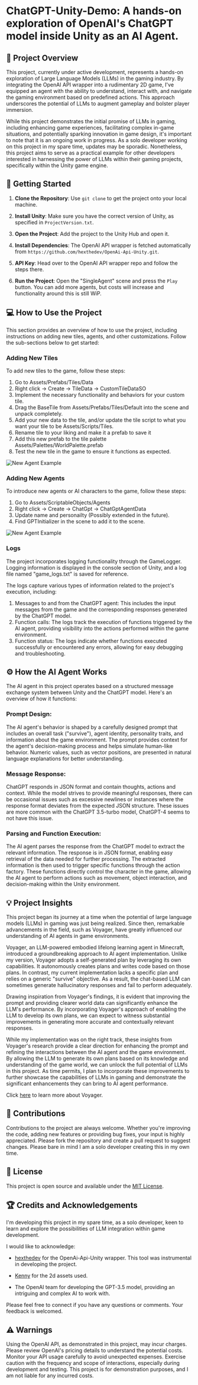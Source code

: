 # ChatGPT-Unity-Demo: A hands-on exploration of OpenAI's ChatGPT model inside Unity as an AI Agent.

## :star2: Project Overview

This project, currently under active development, represents a hands-on exploration of Large Language Models (LLMs) in the gaming industry. By integrating the OpenAI API wrapper into a rudimentary 2D game, I've equipped an agent with the ability to understand, interact with, and navigate the gaming environment based on predefined actions. This approach underscores the potential of LLMs to augment gameplay and bolster player immersion.

While this project demonstrates the initial promise of LLMs in gaming, including enhancing game experiences, facilitating complex in-game situations, and potentially sparking innovation in game design, it's important to note that it is an ongoing work in progress. As a solo developer working on this project in my spare time, updates may be sporadic. Nonetheless, this project aims to serve as a practical example for other developers interested in harnessing the power of LLMs within their gaming projects, specifically within the Unity game engine.




## :rocket: Getting Started

1. **Clone the Repository**: Use `git clone` to get the project onto your local machine.

2. **Install Unity**: Make sure you have the correct version of Unity, as specified in `ProjectVersion.txt`.

3. **Open the Project**: Add the project to the Unity Hub and open it.

4. **Install Dependencies**: The OpenAI API wrapper is fetched automatically from `https://github.com/hexthedev/OpenAi-Api-Unity.git`.

5. **API Key**: Head over to the OpenAI API wrapper repo and follow the steps there.

6. **Run the Project**: Open the "SingleAgent" scene and press the `Play` button. You can add more agents, but costs will increase and functionality around this is still WiP.






## :computer: How to Use the Project

This section provides an overview of how to use the project, including instructions on adding new tiles, agents, and other customizations. Follow the sub-sections below to get started:

### Adding New Tiles

To add new tiles to the game, follow these steps:

1. Go to Assets/Prefabs/Tiles/Data
2. Right click -> Create -> TileData -> CustomTileDataSO
3. Implement the necessary functionality and behaviors for your custom tile.
4. Drag the BaseTile from Assets/Prefabs/Tiles/Default into the scene and unpack completely. 
5. Add your new data to the tile, and/or update the tile script to what you want your tile to be Assets/Scripts/Tiles.
6. Rename tile to your liking and make it a prefab to save it
7. Add this new prefab to the tile palette Assets/Palettes/WorldPalette.prefab
8. Test the new tile in the game to ensure it functions as expected.

![New Agent Example](docs/new_tile.gif)

### Adding New Agents

To introduce new agents or AI characters to the game, follow these steps:

1. Go to Assets/ScriptableObjects/Agents
2. Right click -> Create -> ChatGpt -> ChatGptAgentData
3. Update name and personailty (Possibly extended in the future).
4. Find GPTInitializer in the scene to add it to the scene.

![New Agent Example](docs/new_agent.gif)

### Logs
The project incorporates logging functionality through the GameLogger. Logging information is displayed in the console section of Unity, and a log file named "game_logs.txt" is saved for reference.

The logs capture various types of information related to the project's execution, including:

1. Messages to and from the ChatGPT agent: 
This includes the input messages from the game and the corresponding responses generated by the ChatGPT model.
2. Function calls: 
The logs track the execution of functions triggered by the AI agent, providing visibility into the actions performed within the game environment.
3. Function status: 
The logs indicate whether functions executed successfully or encountered any errors, allowing for easy debugging and troubleshooting.

## :gear: How the AI Agent Works
The AI agent in this project operates based on a structured message exchange system between Unity and the ChatGPT model. Here's an overview of how it functions:

### Prompt Design: 
The AI agent's behavior is shaped by a carefully designed prompt that includes an overall task ("survive"), agent identity, personality traits, and information about the game environment. The prompt provides context for the agent's decision-making process and helps simulate human-like behavior. Numeric values, such as vector positions, are presented in natural language explanations for better understanding.

### Message Response: 
ChatGPT responds in JSON format and contain thoughts, actions and context. While the model strives to provide meaningful responses, there can be occasional issues such as excessive newlines or instances where the response format deviates from the expected JSON structure. These issues are more common with the ChatGPT 3.5-turbo model, ChatGPT-4 seems to not have this issue.

### Parsing and Function Execution: 
The AI agent parses the response from the ChatGPT model to extract the relevant information. The response is in JSON format, enabling easy retrieval of the data needed for further processing. The extracted information is then used to trigger specific functions through the action factory. These functions directly control the character in the game, allowing the AI agent to perform actions such as movement, object interaction, and decision-making within the Unity environment.

## :bulb: Project Insights

This project began its journey at a time when the potential of large language models (LLMs) in gaming was just being realized. Since then, remarkable advancements in the field, such as Voyager, have greatly influenced our understanding of AI agents in game environments.

Voyager, an LLM-powered embodied lifelong learning agent in Minecraft, introduced a groundbreaking approach to AI agent implementation. Unlike my version, Voyager adopts a self-generated plan by leveraging its own capabilities. It autonomously creates plans and writes code based on those plans. In contrast, my current implementation lacks a specific plan and relies on a generic "survive" objective. As a result, the chat-based LLM can sometimes generate hallucinatory responses and fail to perform adequately.

Drawing inspiration from Voyager's findings, it is evident that improving the prompt and providing clearer world data can significantly enhance the LLM's performance. By incorporating Voyager's approach of enabling the LLM to develop its own plans, we can expect to witness substantial improvements in generating more accurate and contextually relevant responses.

While my implementation was on the right track, these insights from Voyager's research provide a clear direction for enhancing the prompt and refining the interactions between the AI agent and the game environment. By allowing the LLM to generate its own plans based on its knowledge and understanding of the game world, we can unlock the full potential of LLMs in this project. As time permits, I plan to incorporate these improvements to further showcase the capabilities of LLMs in gaming and demonstrate the significant enhancements they can bring to AI agent performance.

Click [here](https://voyager.minedojo.org/) to learn more about Voyager.

## :handshake: Contributions

Contributions to the project are always welcome. Whether you're improving the code, adding new features or providing bug fixes, your input is highly appreciated. Please fork the repository and create a pull request to suggest changes. Please bare in mind I am a solo developer creating this in my own time.

## :page_facing_up: License

This project is open source and available under the [MIT License](LICENSE).

## :trophy: Credits and Acknowledgements

I'm developing this project in my spare time, as a solo developer, keen to learn and explore the possibilities of LLM integration within game development.

I would like to acknowledge:

- [hexthedev](https://github.com/hexthedev) for the OpenAi-Api-Unity wrapper. This tool was instrumental in developing the project.

- [Kenny](https://www.kenney.nl/assets) for the 2d assets used.

- The OpenAI team for developing the GPT-3.5 model, providing an intriguing and complex AI to work with.

Please feel free to connect if you have any questions or comments. Your feedback is welcomed.

## :warning: Warnings
Using the OpenAI API, as demonstrated in this project, may incur charges. Please review OpenAI's pricing details to understand the potential costs. Monitor your API usage carefully to avoid unexpected expenses. Exercise caution with the frequency and scope of interactions, especially during development and testing. This project is for demonstration purposes, and I am not liable for any incurred costs.
